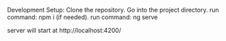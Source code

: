 
Development Setup:
Clone the repository.
Go into the project directory.
run command: npm i (if needed).
run command: ng serve

server will start at http://localhost:4200/

